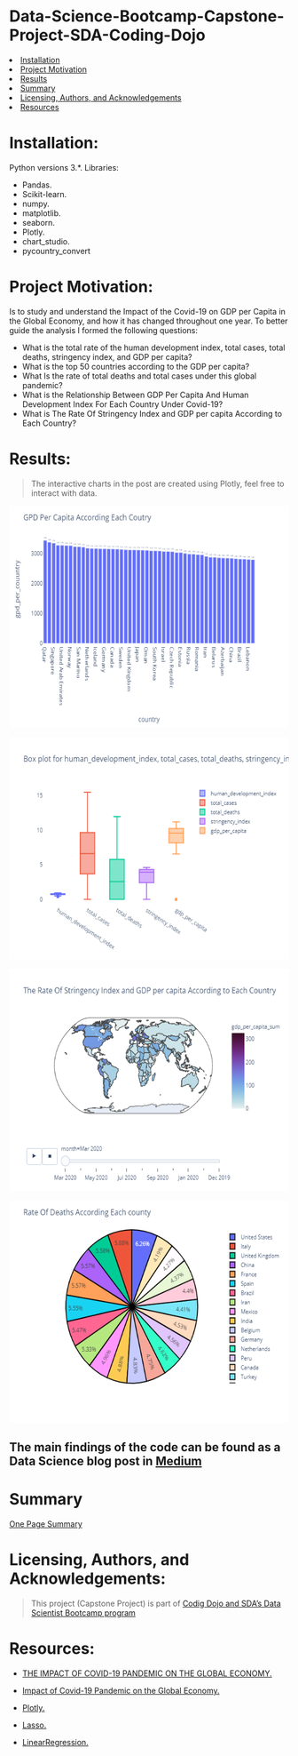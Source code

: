 # Data-Science-Bootcamp-Capstone-Project-SDA-Coding-Dojo
<li><a href="#Installation">Installation</a></li>
<li><a href="#Project Motivation">Project Motivation</a></li>
<li><a href="#Results">Results</a></li>
<li><a href="#Summary">Summary</a></li>
<li><a href="#Licensing, Authors, and Acknowledgements">Licensing, Authors, and Acknowledgements</a></li>
<li><a href="#Resources">Resources</a></li>


<a id='Installation'></a>
# Installation:
Python versions 3.*.
Libraries:
- Pandas.
- Scikit-learn.
- numpy.
- matplotlib.
- seaborn.
- Plotly.
- chart_studio.
- pycountry_convert
<a id='Project Motivation'></a>
# Project Motivation:
Is to study and understand the Impact of the Covid-19 on GDP per Capita in the Global Economy, and how it has changed throughout one year. To better guide the analysis I formed the following questions:

- What is the total rate of the human development index, total cases, total deaths, stringency index, and GDP per capita?
- What is the top 50 countries according to the GDP per capita?
- What Is the rate of total deaths and total cases under this global pandemic?
- What is the Relationship Between GDP Per Capita And Human Development Index For Each Country Under Covid-19?
-  What is The Rate Of Stringency Index and GDP per capita According to Each Country?

<a id='Results'></a>
# Results:
> The interactive charts in the post are created using Plotly, feel free to interact with data.

[<img width="600" height="400" src="Image/newplot (2).png">](https://chart-studio.plotly.com/create/?fid=farah12:21#/)

[<img width="600" height="400" src="Image/newplot (1).png">](https://chart-studio.plotly.com/create/?fid=farah12:40#/)

[<img width="600" height="400" src="Image/newplot (4).png">](https://chart-studio.plotly.com/create/?fid=farah12:25#/)

[<img width="600" height="400" src="Image/newplot (3).png">](https://chart-studio.plotly.com/create/?fid=farah12:33#/)





## The main findings of the code can be found as a Data Science blog post in [Medium](https://farah-sidina.medium.com/does-the-global-economy-affect-by-the-covid-19-pandemic-ca98e323e70c)

<a id='Summary'></a>
# Summary
[One Page Summary](https://github.com/faro7ah/Impact-of-Covid-19-in-a-global-economy-Data-Science-Bootcamp-Capstone-Project-SDA-Coding-Dojo/blob/main/Poster.pdf)

<a id='Licensing, Authors, and Acknowledgements'></a>
# Licensing, Authors, and Acknowledgements:
> This project (Capstone Project) is part of [Codig Dojo and SDA’s Data Scientist Bootcamp program](https://www.codingdojo.com/)

# Resources: 
<a id='Resources'></a>
- [THE IMPACT OF COVID-19 PANDEMIC ON THE GLOBAL ECONOMY.](http://www.conscientiabeam.com/pdf-files/eco/29/EFL20218(1)32-43.pdf)

- [Impact of Covid-19 Pandemic on the Global Economy.](https://www.kaggle.com/shashwatwork/impact-of-covid19-pandemic-on-the-global-economy/)

- [Plotly.](https://chart-studio.plotly.com/)
- [Lasso.](https://medium.com/all-about-ml/search?q=Lasso)
- [LinearRegression.](https://medium.com/all-about-ml/linear-regression-d41a6a5dcab6)



